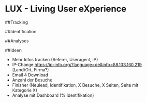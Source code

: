 # LUX - Living User eXperience

##Tracking

##Identification

##Analyses

##Ideen

- Mehr Infos tracken (Referer, Useragent, IP)
- IP-Change https://ip-info.org/?language=de&info=88.133.160.219 (Land/Ort, Firma?)
- Email 4 Download
- Anzahl der Besuche
- Finisher (Neulead, Identifikation, X Besuche, X Seiten, Seite mit Kategorie X)
- Analyse mit Dashboard (% Identifikation)
